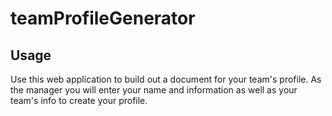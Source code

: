 # teamProfileGenerator

## Usage

Use this web application to build out a document for your team's profile. As the manager you will enter your name and information as well as your team's info to create your profile.